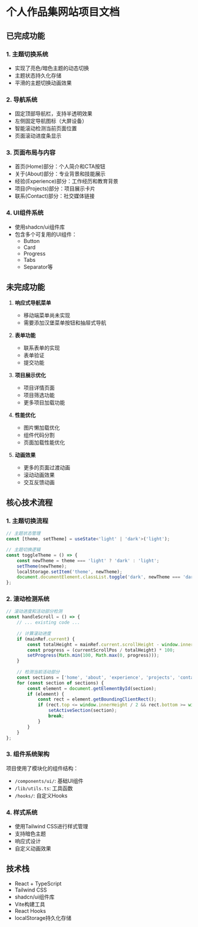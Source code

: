 # 个人作品集网站项目文档

## 已完成功能

### 1. 主题切换系统

- 实现了亮色/暗色主题的动态切换
- 主题状态持久化存储
- 平滑的主题切换动画效果

### 2. 导航系统

- 固定顶部导航栏，支持半透明效果
- 左侧固定导航图标（大屏设备）
- 智能滚动检测当前页面位置
- 页面滚动进度条显示

### 3. 页面布局与内容

- 首页(Home)部分：个人简介和CTA按钮
- 关于(About)部分：专业背景和技能展示
- 经验(Experience)部分：工作经历和教育背景
- 项目(Projects)部分：项目展示卡片
- 联系(Contact)部分：社交媒体链接

### 4. UI组件系统

- 使用shadcn/ui组件库
- 包含多个可复用的UI组件：
  - Button
  - Card
  - Progress
  - Tabs
  - Separator等

## 未完成功能

1. **响应式导航菜单**

   - 移动端菜单尚未实现
   - 需要添加汉堡菜单按钮和抽屉式导航
2. **表单功能**

   - 联系表单的实现
   - 表单验证
   - 提交功能
3. **项目展示优化**

   - 项目详情页面
   - 项目筛选功能
   - 更多项目加载功能
4. **性能优化**

   - 图片懒加载优化
   - 组件代码分割
   - 页面加载性能优化
5. **动画效果**

   - 更多的页面过渡动画
   - 滚动动画效果
   - 交互反馈动画

## 核心技术流程

### 1. 主题切换流程

```typescript
// 主题状态管理
const [theme, setTheme] = useState<'light' | 'dark'>('light');

// 主题切换逻辑
const toggleTheme = () => {
    const newTheme = theme === 'light' ? 'dark' : 'light';
    setTheme(newTheme);
    localStorage.setItem('theme', newTheme);
    document.documentElement.classList.toggle('dark', newTheme === 'dark');
};
```

### 2. 滚动检测系统

```typescript
// 滚动进度和活动部分检测
const handleScroll = () => {
    // ... existing code ...
  
    // 计算滚动进度
    if (mainRef.current) {
        const totalHeight = mainRef.current.scrollHeight - window.innerHeight;
        const progress = (currentScrollPos / totalHeight) * 100;
        setProgress(Math.min(100, Math.max(0, progress)));
    }
  
    // 检测当前活动部分
    const sections = ['home', 'about', 'experience', 'projects', 'contact'];
    for (const section of sections) {
        const element = document.getElementById(section);
        if (element) {
            const rect = element.getBoundingClientRect();
            if (rect.top <= window.innerHeight / 2 && rect.bottom >= window.innerHeight / 2) {
                setActiveSection(section);
                break;
            }
        }
    }
};
```

### 3. 组件系统架构

项目使用了模块化的组件结构：

- `/components/ui/`: 基础UI组件
- `/lib/utils.ts`: 工具函数
- `/hooks/`: 自定义Hooks

### 4. 样式系统

- 使用Tailwind CSS进行样式管理
- 支持暗色主题
- 响应式设计
- 自定义动画效果

## 技术栈

- React + TypeScript
- Tailwind CSS
- shadcn/ui组件库
- Vite构建工具
- React Hooks
- localStorage持久化存储
